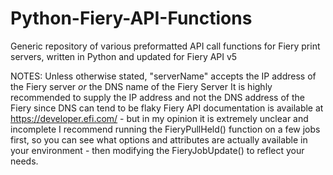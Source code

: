 # Python-Fiery-API-Functions
Generic repository of various preformatted API call functions for Fiery print servers, written in Python and updated for Fiery API v5

NOTES: Unless otherwise stated, "serverName" accepts the IP address of the Fiery server *or* the DNS name of the Fiery Server
It is highly recommended to supply the IP address and not the DNS address of the Fiery since DNS can tend to be flaky
Fiery API documentation is available at https://developer.efi.com/ - but in my opinion it is extremely unclear and incomplete
I recommend running the FieryPullHeld() function on a few jobs first, so you can see what options and attributes are actually
available in your environment - then modifying the FieryJobUpdate() to reflect your needs.

